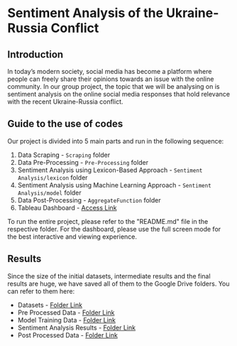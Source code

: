 # Sentiment Analysis of the Ukraine-Russia Conflict

## Introduction
In today’s modern society, social media has become a platform where people can freely share their opinions towards an issue with the online community. 
In our group project, the topic that we will be analysing on is sentiment analysis on the online social media responses that hold relevance 
with the recent Ukraine-Russia conflict. 

## Guide to the use of codes
Our project is divided into 5 main parts and run in the following sequence:
1. Data Scraping - `Scraping` folder
2. Data Pre-Processing - `Pre-Processing` folder
3. Sentiment Analysis using Lexicon-Based Approach - `Sentiment Analysis/lexicon` folder
4. Sentiment Analysis using Machine Learning Approach - `Sentiment Analysis/model` folder
5. Data Post-Processing - `AggregateFunction` folder 
6. Tableau Dashboard - [Access Link](https://public.tableau.com/app/profile/ng.si.qiang3018/viz/FinalSentimentAnalysis/CombinedDashboard)

To run the entire project, please refer to the "README.md" file in the respective folder. 
For the dashboard, please use the full screen mode for the best interactive and viewing experience. 

## Results
Since the size of the initial datasets, intermediate results and the final results are huge, we have saved all of them to the Google Drive folders. You can refer to them here:

- Datasets - [Folder Link](https://drive.google.com/drive/folders/1ZE8SuO8Ata4j8I5GW8qn7EHYmOu7g_xe?usp=sharing)
- Pre Processed Data - [Folder Link](https://drive.google.com/drive/folders/1M7_rQ-Bu5h5AWshxAdQOiWw8E5AslICa?usp=sharing)
- Model Training Data - [Folder Link](https://drive.google.com/drive/folders/1vSkeAtlzXOdZ4MNAEj4e45U-wNnk0cAe?usp=sharing)
- Sentiment Analysis Results - [Folder Link](https://drive.google.com/drive/folders/1h1k7U3u8mF95inCNpHYWKl_qhNs2BOjx?usp=sharing)
- Post Processed Data - [Folder Link](https://drive.google.com/drive/folders/1L0tegdukHRIrxXxI7TgnlKkxh3_e9Paz?usp=sharing)
